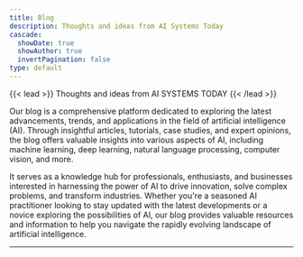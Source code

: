 ```yaml
---
title: Blog
description: Thoughts and ideas from AI Systems Today
cascade:
  showDate: true
  showAuthor: true
  invertPagination: false
type: default
---
```


{{< lead >}}
Thoughts and ideas from AI SYSTEMS TODAY
{{< /lead >}}

<!-- **Blowfish user?** To add your guide to this list, [check the template](/guides/template/). -->




Our blog is a comprehensive platform dedicated to exploring the latest advancements, trends, and applications in the field of artificial intelligence (AI). Through insightful articles, tutorials, case studies, and expert opinions, the blog offers valuable insights into various aspects of AI, including machine learning, deep learning, natural language processing, computer vision, and more.

It serves as a knowledge hub for professionals, enthusiasts, and businesses interested in harnessing the power of AI to drive innovation, solve complex problems, and transform industries. Whether you're a seasoned AI practitioner looking to stay updated with the latest developments or a novice exploring the possibilities of AI, our blog provides valuable resources and information to help you navigate the rapidly evolving landscape of artificial intelligence.

---

